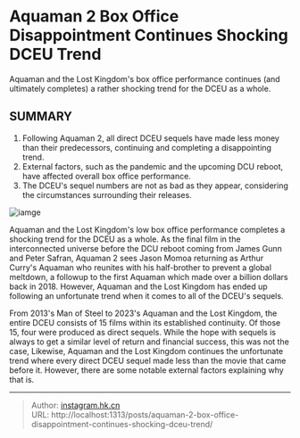 # Aquaman 2 Box Office Disappointment Continues Shocking DCEU Trend


Aquaman and the Lost Kingdom&#39;s box office performance continues (and ultimately completes) a rather shocking trend for the DCEU as a whole.

## SUMMARY

1. Following Aquaman 2, all direct DCEU sequels have made less money than their predecessors, continuing and completing a disappointing trend.
2.  External factors, such as the pandemic and the upcoming DCU reboot, have affected overall box office performance.
3.  The DCEU&#39;s sequel numbers are not as bad as they appear, considering the circumstances surrounding their releases.

![iamge](https://cdn.jsdelivr.net/gh/marykeil/picgolib/image202401111901619.png)



Aquaman and the Lost Kingdom&#39;s low box office performance completes a shocking trend for the DCEU as a whole. As the final film in the interconnected universe before the DCU reboot coming from James Gunn and Peter Safran, Aquaman 2 sees Jason Momoa returning as Arthur Curry&#39;s Aquaman who reunites with his half-brother to prevent a global meltdown, a followup to the first Aquaman which made over a billion dollars back in 2018. However, Aquaman and the Lost Kingdom has ended up following an unfortunate trend when it comes to all of the DCEU&#39;s sequels.

From 2013&#39;s Man of Steel to 2023&#39;s Aquaman and the Lost Kingdom, the entire DCEU consists of 15 films within its established continuity. Of those 15, four were produced as direct sequels. While the hope with sequels is always to get a similar level of return and financial success, this was not the case, Likewise, Aquaman and the Lost Kingdom continues the unfortunate trend where every direct DCEU sequel made less than the movie that came before it. However, there are some notable external factors explaining why that is.


---

> Author: [instagram.hk.cn](https://instagram.hk.cn/)  
> URL: http://localhost:1313/posts/aquaman-2-box-office-disappointment-continues-shocking-dceu-trend/  


